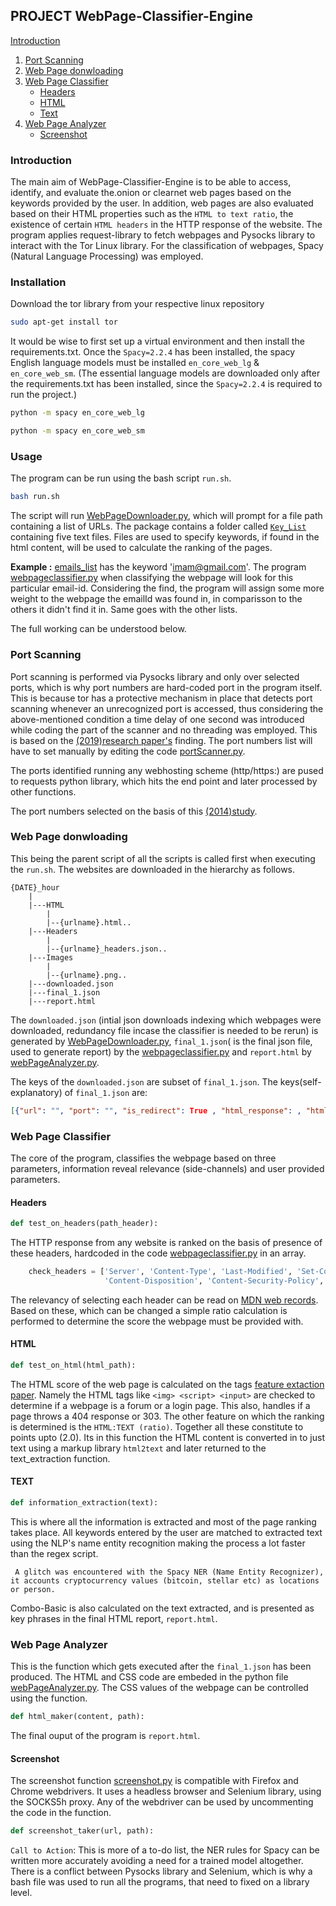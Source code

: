 ## PROJECT WebPage-Classifier-Engine

[Introduction](#introduction)
1. [Port Scanning](#port-scanning)
2. [Web Page donwloading](#web-page-downloading)
3. [Web Page Classifier](#web-page-classifier)
	- [Headers](#headers)
	- [HTML](#html)
	- [Text](#text)
3. [Web Page Analyzer](#web-page-analyzer)
	- [Screenshot](#screenshot)
	
	

### Introduction
The main aim of WebPage-Classifier-Engine is to be able to access, identify, and evaluate the.onion or clearnet web pages based on the keywords provided by the user. In addition, web pages are also evaluated based on their HTML properties such as the `HTML to text ratio`, the existence of certain `HTML headers` in the HTTP response of the website. The program applies request-library to fetch webpages and Pysocks library to interact with the Tor Linux library. For the classification of webpages, Spacy (Natural Language Processing) was employed.

### Installation
Download the tor library from your respective linux repository

```bash
sudo apt-get install tor
```

It would be wise to first set up a virtual environment and then install the requirements.txt. Once the `Spacy=2.2.4` has been installed, the spacy English language models must be installed `en_core_web_lg` & `en_core_web_sm`. (The essential language models are downloaded only after the requirements.txt has been installed, since the `Spacy=2.2.4` is required to run the project.)

```bash
python -m spacy en_core_web_lg
```

```bash
python -m spacy en_core_web_sm
```

### Usage
The program can be run using the bash script `run.sh`.

```bash
bash run.sh
```

The script will run [WebPageDownloader.py](WebPageDownloader.py), which will prompt for a file path containing a list of URLs. The package contains a folder called [`Key_List`](Key_List) containing five text files. Files are used to specify keywords, if found in the html content, will be used to calculate the ranking of the pages.

**Example :** [emails_list](Key_List/emails_list) has the keyword 'imam@gmail.com'. The program [webpageclassifier.py](webpageclassifier.py) when classifying the webpage will look
for this particular email-id. Considering the find, the program will assign some more weight to the webpage the emailId was found in, in comparisson to the others it didn't find it in. Same goes with the other lists. 

The full working can be understood below.

### Port Scanning
Port scanning is performed via Pysocks library and only over selected ports, which is why port numbers are hard-coded port in the program itself. This is because tor has a protective mechanism in place that detects port scanning whenever an unrecognized port is accessed, thus considering the above-mentioned condition a time delay of one second was introduced while coding the part of the scanner and no threading was employed. This is based on the [(2019)research paper's](https://dl.acm.org/doi/pdf/10.1145/3339252.3341486?download=true) finding. The port numbers list will have to set manually by editing the code [portScanner.py](portScanner.py).

The ports identified running any webhosting scheme (http/https:) are pused to requests python library, which hits the end point and later processed by other functions.

The port numbers selected on the basis of this [(2014)study](https://arxiv.org/pdf/1308.6768.pdf).

### Web Page donwloading
This being the parent script of all the scripts is called first when executing the `run.sh`. The websites are downloaded in the hierarchy as follows.

```
{DATE}_hour
    |
    |---HTML
        |
        |--{urlname}.html..
    |---Headers
        |
        |--{urlname}_headers.json..
    |---Images
        |
        |--{urlname}.png..
    |---downloaded.json
    |---final_1.json
    |---report.html
```

The `downloaded.json` (intial json downloads indexing which webpages were downloaded, redundancy file incase the classifier is needed to be rerun) is generated by [WebPageDownloader.py](WebPageDownloader.py), `final_1.json`( is the final json file, used to generate report) by the [webpageclassifier.py](webpageclassifier.py) and `report.html` by [webPageAnalyzer.py](webPageAnalyzer.py).

The keys of the `downloaded.json` are subset of `final_1.json`. The keys(self-explanatory) of `final_1.json` are:

```json
[{"url": "", "port": "", "is_redirect": True , "html_response": , "html_path": "2020-06-26_00/HTML/https:__{url}l", "headers_path": "2020-06-26_00/Headers/https:__{url}_header.json", "image_path": "2020-06-26_00/Images/https:__{url}.png", "script": false, "interest": 1.27, "location_list": [], "person_list": [], "dates_list": [], "organisation_list": [], "emails_list": [], "combo_basic": []}]
```

### Web Page Classifier

The core of the program, classifies the webpage based on three parameters, information reveal relevance (side-channels) and user provided parameters. 

#### Headers

```python 
def test_on_headers(path_header):
```

The HTTP response from any website is ranked on the basis of presence of these headers, hardcoded in the code [webpageclassifier.py](webpageclassifier.py) in an array.

```python
    check_headers = ['Server', 'Content-Type', 'Last-Modified', 'Set-Cookie', 'WWW-Authenticate', 'Alt-Svc',
                     'Content-Disposition', 'Content-Security-Policy', 'Strict-Transport-Security', 'ETag']
```
The relevancy of selecting each header can be read on [MDN web records](https://developer.mozilla.org/en-US/docs/Web/HTTP/Headers). Based on these, which can be changed a simple ratio calculation is performed to determine the score the webpage must be provided with.

#### HTML 

```python 
def test_on_html(html_path):
```

The HTML score of the web page is calculated on the tags [feature extaction paper](http://ijcsit.com/docs/Volume%207/vol7issue2/ijcsit2016070218.pdf). Namely the HTML tags like `<img> <script> <input>` are checked to determine if a webpage is a forum or a login page. This also, handles if a page throws a 404 response or 303. The other feature on which the ranking is determined is the `HTML:TEXT (ratio)`. Together all these constitute to points upto (2.0). Its in this function the HTML content is converted in to just text using a markup library `html2text` and later returned to the text_extraction function.

#### TEXT

```python
def information_extraction(text):
```

This is where all the information is extracted and most of the page ranking takes place. All keywords entered by the user are matched to extracted text using the NLP's name entity recognition making the process a lot faster than the regex script.

``` A glitch was encountered with the Spacy NER (Name Entity Recognizer), it accounts cryptocurrency values (bitcoin, stellar etc) as locations or person.``` 

Combo-Basic is also calculated on the text extracted, and is presented as key phrases in the final HTML report, `report.html`.

### Web Page Analyzer
This is the function which gets executed after the `final_1.json` has been produced. The HTML and CSS code are embeded in the python file  [webPageAnalyzer.py](webPageAnalyzer.py).
The CSS values of the webpage can be controlled using the function.

```python
def html_maker(content, path):
```

The final ouput of the program is `report.html`.

#### Screenshot
The screenshot function [screenshot.py](creenshot.py) is compatible with Firefox and Chrome webdrivers. It uses a headless browser and Selenium library, using the SOCKS5h proxy.
Any of the webdriver can be used by uncommenting the code in the function.

```python
def screenshot_taker(url, path):
```

`Call to Action`:
This is more of a to-do list, the NER rules for Spacy can be written more accurately avoiding a need for a trained model altogether.
There is a conflict between Pysocks library and Selenium, which is why a bash file was used to run all the programs, that need to fixed on a library level.
